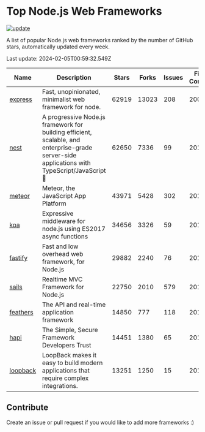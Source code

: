 # Top Node.js Web Frameworks

[![update](https://github.com/sunnysid3up/nodejs-web-frameworks/actions/workflows/update.yml/badge.svg)](https://github.com/sunnysid3up/nodejs-web-frameworks/actions/workflows/update.yml)

A list of popular Node.js web frameworks ranked by the number of GitHub stars, automatically updated every week.

Last update: 2024-02-05T00:59:32.549Z

| Name          | Description          | Stars                     | Forks          | Issues               | First Commit        | Last Commit         | Language          |
|---------------|----------------------|---------------------------|----------------|----------------------|---------------------|---------------------|-------------------|
| [express](https://github.com/expressjs/express) | Fast, unopinionated, minimalist web framework for node. | 62919 | 13023 | 208 | 2009 | 2024-02-04 | JS |
| [nest](https://github.com/nestjs/nest) | A progressive Node.js framework for building efficient, scalable, and enterprise-grade server-side applications with TypeScript/JavaScript 🚀 | 62650 | 7336 | 99 | 2017 | 2024-02-05 | TS |
| [meteor](https://github.com/meteor/meteor) | Meteor, the JavaScript App Platform | 43971 | 5428 | 302 | 2012 | 2024-02-04 | JS |
| [koa](https://github.com/koajs/koa) | Expressive middleware for node.js using ES2017 async functions | 34656 | 3326 | 59 | 2013 | 2024-02-04 | JS |
| [fastify](https://github.com/fastify/fastify) | Fast and low overhead web framework, for Node.js | 29882 | 2240 | 76 | 2016 | 2024-02-04 | JS |
| [sails](https://github.com/balderdashy/sails) | Realtime MVC Framework for Node.js | 22750 | 2010 | 579 | 2012 | 2024-02-04 | JS |
| [feathers](https://github.com/feathersjs/feathers) | The API and real-time application framework | 14850 | 777 | 118 | 2011 | 2024-02-04 | TS |
| [hapi](https://github.com/hapijs/hapi) | The Simple, Secure Framework Developers Trust | 14451 | 1380 | 65 | 2011 | 2024-02-03 | JS |
| [loopback](https://github.com/strongloop/loopback) | LoopBack makes it easy to build modern applications that require complex integrations. | 13251 | 1250 | 15 | 2013 | 2024-02-04 | JS |

## Contribute 

Create an issue or pull request if you would like to add more frameworks :)